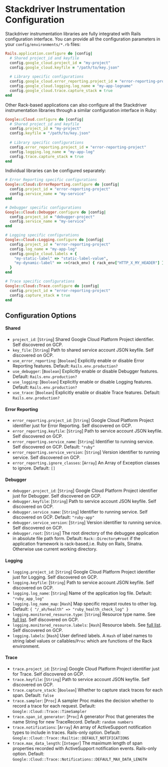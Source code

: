 # Stackdriver Instrumentation Configuration

Stackdriver instrumentation libraries are fully integrated with Rails 
configuration interface. You can provide all the configuration parameters in
your `config/environments/*.rb` files:

```ruby
Rails.application.configure do |config|
  # Shared project_id and keyfile
  config.google_cloud.project_id = "my-project"
  config.google_cloud.keyfile = "/path/to/key.json"
  
  # Library specific configurations
  config.google_cloud.error_reporting.project_id = "error-reporting-project"
  config.google_cloud.logging.log_name = "my-app-logname"
  config.google_cloud.trace.capture_stack = true
end
```

Other Rack-based applications can also configure all the Stackdriver 
instrumentation libraries through a similar configuration interface in Ruby:

```ruby
Google::Cloud.configure do |config|
  # Shared project_id and keyfile
  config.project_id = "my-project"
  config.keyfile = "/path/to/key.json"
  
  # Library specific configurations
  config.error_reporting.project_id = "error-reporting-project"
  config.logging.log_name = "my-app-log"
  config.trace.capture_stack = true
end
```

Individual libraries can be configured separately:

```ruby
# Error Reporting specific configurations 
Google::Cloud::ErrorReporting.configure do |config|
  config.project_id = "error-reporting-project"
  config.service_name = "my-service"
end

# Debugger specific configurations 
Google::Cloud::Debugger.configure do |config|
  config.project_id = "debugger-project"
  config.service_name = "my-service"
end

# Logging specific configurations 
Google::Cloud::Logging.configure do |config|
  config.project_id = "error-reporting-project"
  config.log_name = "my-app-log"
  config.google_cloud.labels = {
    "my-static-label" => "static-label-value",
    "my-dynamic-label" => ->(rack_env) { rack_env["HTTP_X_MY_HEADER"] }
  }
end

# Trace specific configurations 
Google::Cloud::Trace.configure do |config|
  config.project_id = "error-reporting-project"
  config.capture_stack = true
end
```

## Configuration Options

#### Shared

* `project_id`: [`String`] Shared Google Cloud Platform Project identifier. Self discovered on GCP.
* `key_file`: [`String`] Path to shared service account JSON keyfile. Self discovered on GCP.
* `use_error_reporting`: [`Boolean`] Explicitly enable or disable Error Reporting features. Default: `Rails.env.production?`
* `use_debugger`: [`Boolean`] Explicitly enable or disable Debugger features. Default: `Rails.env.production?`
* `use_logging`: [`Boolean`] Explicitly enable or disable Logging features. Default: `Rails.env.production?`
* `use_trace`: [`Boolean`] Explicitly enable or disable Trace features. Default: `Rails.env.production?`

#### Error Reporting

* `error_reporting.project_id`: [`String`] Google Cloud Platform Project identifier just for Error Reporting. Self discovered on GCP.
* `error_reporting.keyfile`: [`String`] Path to service account JSON keyfile. Self discovered on GCP.
* `error_reporting.service_name`: [`String`] Identifier to running service. Self discovered on GCP. Default: `"ruby"`
* `error_reporting.service_version`: [`String`] Version identifier to running service. Self discovered on GCP.
* `error_reporting.ignore_classes`: [`Array`] An Array of Exception classes to ignore. Default: `[]`

#### Debugger

* `debugger.project_id`: [`String`] Google Cloud Platform Project identifier just for Debugger. Self discovered on GCP.
* `debugger.keyfile`: [`String`] Path to service account JSON keyfile. Self discovered on GCP.
* `debugger.service_name`: [`String`] Identifier to running service. Self discovered on GCP. Default: `"ruby-app"`
* `debugger.service_version`: [`String`] Version identifier to running service. Self discovered on GCP.
* `debugger.root`: [`String`] The root directory of the debuggee application in absolute file path form. Default: `Rack::Directory#root` if the application framework is rack-based,i.e. Ruby on Rails, Sinatra. Otherwise use current working directory.

#### Logging

* `logging.project_id`: [`String`] Google Cloud Platform Project identifier just for Logging. Self discovered on GCP.
* `logging.keyfile`: [`String`] Path to service account JSON keyfile. Self discovered on GCP.
* `logging.log_name`: [`String`] Name of the application log file. Default: `"ruby_app_log"`
* `logging.log_name_map`: [`Hash`] Map specific request routes to other log. Default: `{ "/_ah/health" => "ruby_health_check_log" }`
* `logging.monitored_resource.type`: [`String`] Resource type name. See [full list](https://cloud.google.com/logging/docs/api/v2/resource-list). Self discovered on GCP.
* `logging.monitored_resource.labels`: [`Hash`] Resource labels. See [full list](https://cloud.google.com/logging/docs/api/v2/resource-list). Self discovered on GCP.
* `logging.labels`: [`Hash`] User defined labels. A `Hash` of label names to string label values or callables/`Proc` which are functions of the Rack environment.

#### Trace

* `trace.project_id`: [`String`] Google Cloud Platform Project identifier just for Trace. Self discovered on GCP.
* `trace.keyfile`: [`String`] Path to service account JSON keyfile. Self discovered on GCP.
* `trace.capture_stack`: [`Boolean`] Whether to capture stack traces for each span. Default: `false`
* `trace.sampler`: [`Proc`] A sampler Proc makes the decision whether to record a trace for each request. Default: `Google::Cloud::Trace::TimeSampler`
* `trace.span_id_generator`: [`Proc`] A generator Proc that generates the name String for new TraceRecord. Default: `random numbers`
* `trace.notifications`: [`Array`] An array of ActiveSupport notification types to include in traces. Rails-only option. Default: `Google::Cloud::Trace::Railtie::DEFAULT_NOTIFICATIONS`
* `trace.max_data_length`: [`Integer`] The maximum length of span properties recorded with ActiveSupport notification events. Rails-only option. Default: `Google::Cloud::Trace::Notifications::DEFAULT_MAX_DATA_LENGTH`
